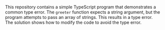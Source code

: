 This repository contains a simple TypeScript program that demonstrates a common type error. The `greeter` function expects a string argument, but the program attempts to pass an array of strings. This results in a type error. The solution shows how to modify the code to avoid the type error.